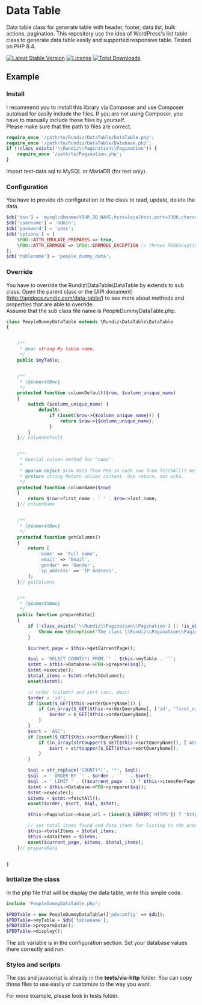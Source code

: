 # Data Table

Data table class for generate table with header, footer, data list, bulk actions, pagination. 
This repository use the idea of WordPress's list table class to generate data table easily and supported responsive table. 
Tested on PHP 8.4.

[![Latest Stable Version](https://poser.pugx.org/rundiz/data-table/v/stable)](https://packagist.org/packages/rundiz/data-table)
[![License](https://poser.pugx.org/rundiz/data-table/license)](https://packagist.org/packages/rundiz/data-table)
[![Total Downloads](https://poser.pugx.org/rundiz/data-table/downloads)](https://packagist.org/packages/rundiz/data-table)

## Example

### Install
I recommend you to install this library via Composer and use Composer autoload for easily include the files. If you are not using Composer, you have to manually include these files by yourself.<br>
Please make sure that the path to files are correct.

```php
require_once '/path/to/Rundiz/DataTable/DataTable.php';
require_once '/path/to/Rundiz/DataTable/Database.php';
if (!class_exists('\\Rundiz\\Pagination\\Pagination')) {
    require_once '/path/to/Pagination.php';
}
```

Import test-data.sql to MySQL or MariaDB (for test only).

### Configuration
You have to provide db configuration to the class to read, update, delete the data.

```php
$db['dsn'] = 'mysql:dbname=YOUR_DB_NAME;host=localhost;port=3306;charset=UTF8';
$db['username'] = 'admin';
$db['password'] = 'pass';
$db['options'] = [
    \PDO::ATTR_EMULATE_PREPARES => true,
    \PDO::ATTR_ERRMODE => \PDO::ERRMODE_EXCEPTION // throws PDOException.
];
$db['tablename'] = 'people_dummy_data';
```

### Override
You have to override the Rundiz\DataTable\DataTable by extends to sub class. Open the parent class or the [API document] (http://apidocs.rundiz.com/data-table/) to see more about methods and properties that are able to override.<br>
Assume that the sub class file name is PeopleDummyDataTable.php.

```php
class PeopleDummyDataTable extends \Rundiz\DataTable\DataTable
{


    /**
     * @var string My table name.
     */
    public $myTable;


    /**
     * {@inheritDoc}
     */
    protected function columnDefault($row, $column_unique_name)
    {
        switch ($column_unique_name) {
            default:
                if (isset($row->{$column_unique_name})) {
                    return $row->{$column_unique_name};
                }
        }
    }// columnDefault


    /**
     * Special column method for "name".
     * 
     * @param object $row Data from PDO in each row from fetchAll() method.
     * @return string Return column content. Use return, not echo.
     */
    protected function columnName($row)
    {
        return $row->first_name . ' ' . $row->last_name;
    }// columnName


    /**
     * {@inheritDoc}
     */
    protected function getColumns()
    {
        return [
            'name' => 'Full name',
            'email' => 'Email',
            'gender' => 'Gender',
            'ip_address' => 'IP Address',
        ];
    }// getColumns


    /**
     * {@inheritDoc}
     */
    public function prepareData()
    {
        if (!class_exists('\\Rundiz\\Pagination\\Pagination') || !is_object($this->Pagination)) {
            throw new \Exception('The class \\Rundiz\\Pagination\\Pagination is not exists, please install rundiz/pagination class.');
        }

        $current_page = $this->getCurrentPage();

        $sql = 'SELECT COUNT(*) FROM `' . $this->myTable . '`';
        $stmt = $this->Database->PDO->prepare($sql);
        $stmt->execute();
        $total_items = $stmt->fetchColumn();
        unset($stmt);

        // order (column) and sort (asc, desc)
        $order = 'id';
        if (isset($_GET[$this->orderQueryName])) {
            if (in_array($_GET[$this->orderQueryName], ['id', 'first_name', 'last_name', 'email', 'gender', 'ip_address'])) {
                $order = $_GET[$this->orderQueryName];
            }
        }
        $sort = 'ASC';
        if (isset($_GET[$this->sortQueryName])) {
            if (in_array(strtoupper($_GET[$this->sortQueryName]), ['ASC', 'DESC'])) {
                $sort = strtoupper($_GET[$this->sortQueryName]);
            }
        }

        $sql = str_replace('COUNT(*)', '*', $sql);
        $sql .= ' ORDER BY `' . $order . '` ' . $sort;
        $sql .= ' LIMIT ' . (($current_page - 1) * $this->itemsPerPage) . ', ' . $this->itemsPerPage;
        $stmt = $this->Database->PDO->prepare($sql);
        $stmt->execute();
        $items = $stmt->fetchAll();
        unset($order, $sort, $sql, $stmt);

        $this->Pagination->base_url = (isset($_SERVER['HTTPS']) ? 'https://' : 'http://') . $_SERVER['HTTP_HOST'] . $_SERVER['PHP_SELF'] . '?' . $this->paginationQueryName . '=%PAGENUMBER%';

        // set total items found and data items for listing to the properties.
        $this->totalItems = $total_items;
        $this->dataItems = $items;
        unset($current_page, $items, $total_items);
    }// prepareData


}
```

### Initialize the class
In the php file that will be display the data table, write this simple code.

```php
include 'PeopleDummyDataTable.php';

$PDDTable = new PeopleDummyDataTable(['pdoconfig' => $db]);
$PDDTable->myTable = $db['tablename'];
$PDDTable->prepareData();
$PDDTable->display();
```

The `$db` variable is in the configuration section. Set your database values there correctly and run.

### Styles and scripts
The css and javascript is already in the **tests/via-http** folder. You can copy those files to use easily or customize to the way you want.

For more example, please look in tests folder.